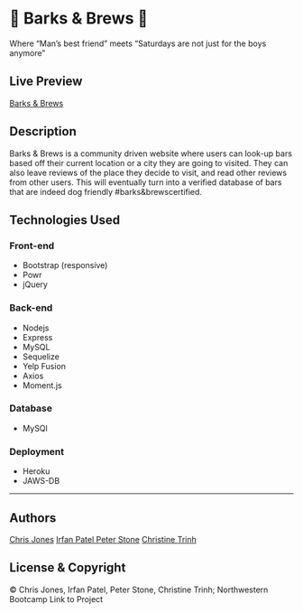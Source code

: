 # :dog: Barks & Brews :beer:

Where “Man’s best friend” meets “Saturdays are not just for the boys anymore”

## Live Preview

[Barks & Brews](https://barksandbrews.herokuapp.com/)

## Description

Barks & Brews is a community driven website where users can look-up bars based off their current location or a city they are going to visited. They can also leave reviews of the place they decide to visit, and read other reviews from other users. This will eventually turn into a verified database of bars that are indeed dog friendly #barks&brewscertified.

## Technologies Used

### Front-end

- Bootstrap (responsive)
- Powr
- jQuery

### Back-end

- Nodejs
- Express
- MySQL
- Sequelize
- Yelp Fusion
- Axios
- Moment.js

### Database

- MySQl

### Deployment

- Heroku
- JAWS-DB

---

## Authors

[Chris Jones](https://github.com/chrislewisjones)
[Irfan Patel ](https://github.com/irfanp90)
[Peter Stone](https://github.com/PeterStone6391)
[Christine Trinh](https://github.com/christineit)

## License & Copyright

© Chris Jones, Irfan Patel, Peter Stone, Christine Trinh; Northwestern Bootcamp
Link to Project
